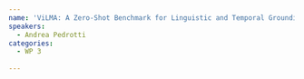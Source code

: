 ```yaml
---
name: 'ViLMA: A Zero-Shot Benchmark for Linguistic and Temporal Grounding in Video-Language Models'
speakers:
  - Andrea Pedrotti
categories:
  - WP 3
  
---
```


